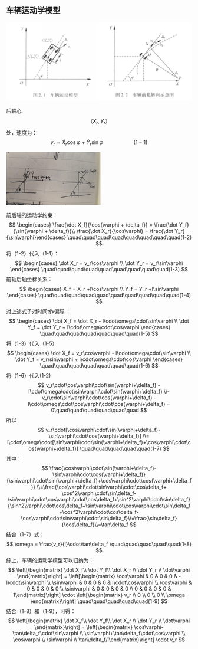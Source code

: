 ## 车辆运动学模型

![](车辆运动模型.jpg)

后轴心
$$
（X_r,Y_r）
$$
处，速度为：
$$
v_r = \dot X_r \cos\varphi + \dot Y_r \sin\varphi \quad\quad\quad\quad\quad(1-1)
$$

<img src="后轴行驶轴心.jpg" style="zoom:25%;" />

前后轴的运动学约束：
$$
\begin{cases} \frac{\dot X_f}{\cos(\varphi + \delta_f)} = \frac{\dot Y_f}{\sin(\varphi + \delta_f)}\\ \frac{\dot X_r}{\cos\varphi} = \frac{\dot Y_r}{\sin\varphi}\end{cases} \quad\quad\quad\quad\quad\quad\quad\quad(1-2)
$$
将（1-2）代入（1-1）：
$$
\begin{cases} \dot X_r = v_r\cos\varphi \\ \dot Y_r = v_r\sin\varphi \end{cases} \quad\quad\quad\quad\quad\quad\quad\quad\quad(1-3)
$$
前轴后轴坐标关系：
$$
\begin{cases} X_f = X_r +l\cos\varphi \\ Y_f = Y_r +l\sin\varphi \end{cases} \quad\quad\quad\quad\quad\quad\quad\quad\quad\quad(1-4)
$$
对上述式子对时间t作偏导：
$$
\begin{cases} \dot X_f = \dot X_r - l\cdot\omega\cdot\sin\varphi \\ \dot Y_f = \dot Y_r + l\cdot\omega\cdot\cos\varphi \end{cases} \quad\quad\quad\quad\quad\quad\quad(1-5)
$$
将（1-3）代入（1-5）
$$
\begin{cases} \dot X_f = v_r\cos\varphi - l\cdot\omega\cdot\sin\varphi \\ \dot Y_f = v_r\sin\varphi + l\cdot\omega\cdot\cos\varphi \end{cases} \quad\quad\quad\quad\quad\quad\quad(1-6)
$$
将（1-6）代入(1-2)
$$
v_r\cdot\cos\varphi\cdot\sin(\varphi+\delta_f) - l\cdot\omega\cdot\sin\varphi\cdot\sin(\varphi+\delta_f) \\- v_r\cdot\sin\varphi\cdot\cos(\varphi+\delta_f) - l\cdot\omega\cdot\cos\varphi\cdot\cos(\varphi+\delta_f) = 0\quad\quad\quad\quad\quad\quad 
$$
所以
$$
v_r\cdot[\cos\varphi\cdot\sin(\varphi+\delta_f)-\sin\varphi\cdot\cos(\varphi+\delta_f)] \\= l\cdot\omega\cdot[\sin\varphi\cdot\sin(\varphi+\delta_f)+\cos\varphi\cdot\cos(\varphi+\delta_f)] \quad\quad\quad\quad\quad(1-7)
$$
其中：
$$
\frac{\cos\varphi\cdot\sin(\varphi+\delta_f)-\sin\varphi\cdot\cos(\varphi+\delta_f)}{\sin\varphi\cdot\sin(\varphi+\delta_f)+\cos\varphi\cdot\cos(\varphi+\delta_f)} \\=\frac{\cos\varphi\cdot\sin\varphi\cdot\cos\delta_f+ \cos^2\varphi\cdot\sin\delta_f-\sin\varphi\cdot\cos\varphi\cdot\cos\delta_f+\sin^2\varphi\cdot\sin\delta_f}{\sin^2\varphi\cdot\cos\delta_f+\sin\varphi\cdot\cos\varphi\cdot\sin\delta_f+\cos^2\varphi\cdot\cos\delta_f-\cos\varphi\cdot\sin\varphi\cdot\sin\delta_f}\\=\frac{\sin\delta_f}{\cos\delta_f}\\=\tan\delta_f
$$
结合（1-7）式：
$$
\omega = \frac{v_r}{l}\cdot\tan\delta_f \quad\quad\quad\quad\quad(1-8) 
$$
综上，车辆的运动学模型可以归纳为：
$$
\left[\begin{matrix} \dot X_f\\ \dot Y_f\\ \dot X_r \\ \dot Y_r \\ \dot\varphi \end{matrix}\right] = \left[\begin{matrix} \cos\varphi & 0 & 0 & 0 & -l\cdot\sin\varphi \\ \sin\varphi & 0 & 0 & 0 & l\cdot\cos\varphi \\ \cos\varphi & 0 & 0 & 0 & 0 \\ \sin\varphi & 0 & 0 & 0 & 0 \\ 0 & 0 & 0 & 0 & 1\end{matrix}\right] \cdot \left[\begin{matrix} v_r \\ 0 \\ 0 \\ 0 \\ \omega \end{matrix}\right] \quad\quad\quad\quad\quad(1-9)
$$
结合（1-8）和（1-9），可得：
$$
\left[\begin{matrix} \dot X_f\\ \dot Y_f\\ \dot X_r \\ \dot Y_r \\ \dot\varphi \end{matrix}\right] = \left[\begin{matrix} \cos\varphi-\tan\delta_f\cdot\sin\varphi \\ \sin\varphi+\tan\delta_f\cdot\cos\varphi \\ \cos\varphi \\ \sin\varphi \\ \tan\delta_f/l\end{matrix}\right] \cdot v_r
$$
